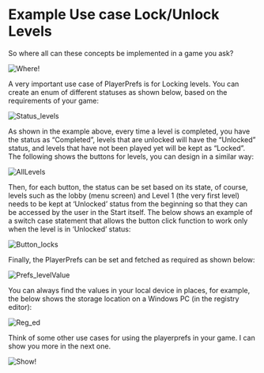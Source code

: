 # Example Use case Lock/Unlock Levels

So where all can these concepts be implemented in a game you ask?

![Where!](https://media.giphy.com/media/xUA7b6G577b74RSS3e/giphy.gif)

A very important use case of PlayerPrefs is for Locking levels. You can create an enum of different statuses as shown below, based on the requirements of your game:

![Status_levels](https://user-images.githubusercontent.com/44625252/152965223-e7756f9b-1acc-429b-a276-2a1562a47253.PNG)

As shown in the example above, every time a level is completed, you have the status as “Completed”, levels that are unlocked will have the “Unlocked” status, and levels that have not been played yet will be kept as “Locked”. The following shows the buttons for levels, you can design in a similar way: 

![AllLevels](https://user-images.githubusercontent.com/44625252/152965287-d83b8a3f-8911-4919-bd0c-c97681c303b8.PNG)

Then, for each button, the status can be set based on its state, of course, levels such as the lobby (menu screen) and Level 1 (the very first level) needs to be kept at ‘Unlocked’ status from the beginning so that they can be accessed by the user in the Start itself. The below shows an example of a switch case statement that allows the button click function to work only when the level is in ‘Unlocked’ status:

![Button_locks](https://user-images.githubusercontent.com/44625252/152965450-deae1e6b-f46e-47ca-bfd1-71db73389143.PNG)

Finally, the PlayerPrefs can be set and fetched as required as shown below:

![Prefs_levelValue](https://user-images.githubusercontent.com/44625252/152965502-abd34388-1fab-4c26-8c2d-901656df8eb2.PNG)

You can always find the values in your local device in places, for example, the below shows the storage location on a Windows PC (in the registry editor): 

![Reg_ed](https://user-images.githubusercontent.com/44625252/152965555-8ef2a77e-4d98-454f-8c03-10d008671446.PNG)

Think of some other use cases for using the playerprefs in your game. I can show you more in the next one.

![Show!](https://media.giphy.com/media/LppEUYz6zqqh19I62F/giphy.gif)
